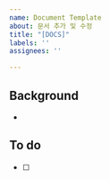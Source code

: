 ```yaml
---
name: Document Template
about: 문서 추가 및 수정   
title: "[DOCS]"
labels: ''
assignees: ''

---
```


## Background
- 

## To do
- [ ]